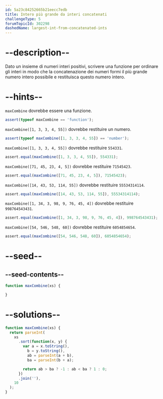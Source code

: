 ```yaml
---
id: 5a23c84252665b21eecc7edb
title: Intero più grande da interi concatenati
challengeType: 5
forumTopicId: 302298
dashedName: largest-int-from-concatenated-ints
---
```


# --description--

Dato un insieme di numeri interi positivi, scrivere una funzione per ordinare gli interi in modo che la concatenazione dei numeri formi il più grande numero intero possibile e restituisca questo numero intero.

# --hints--

`maxCombine` dovrebbe essere una funzione.

```js
assert(typeof maxCombine == 'function');
```

`maxCombine([1, 3, 3, 4, 55])` dovrebbe restituire un numero.

```js
assert(typeof maxCombine([1, 3, 3, 4, 55]) == 'number');
```

`maxCombine([1, 3, 3, 4, 55])` dovrebbe restituire `554331`.

```js
assert.equal(maxCombine([1, 3, 3, 4, 55]), 554331);
```

`maxCombine([71, 45, 23, 4, 5])` dovrebbe restituire `71545423`.

```js
assert.equal(maxCombine([71, 45, 23, 4, 5]), 71545423);
```

`maxCombine([14, 43, 53, 114, 55])` dovrebbe restituire `55534314114`.

```js
assert.equal(maxCombine([14, 43, 53, 114, 55]), 55534314114);
```

`maxCombine([1, 34, 3, 98, 9, 76, 45, 4])` dovrebbe restituire `998764543431`.

```js
assert.equal(maxCombine([1, 34, 3, 98, 9, 76, 45, 4]), 998764543431);
```

`maxCombine([54, 546, 548, 60])` dovrebbe restituire `6054854654`.

```js
assert.equal(maxCombine([54, 546, 548, 60]), 6054854654);
```

# --seed--

## --seed-contents--

```js
function maxCombine(xs) {

}
```

# --solutions--

```js
function maxCombine(xs) {
  return parseInt(
    xs
      .sort(function(x, y) {
        var a = x.toString(),
          b = y.toString(),
          ab = parseInt(a + b),
          ba = parseInt(b + a);

        return ab > ba ? -1 : ab < ba ? 1 : 0;
      })
      .join(''),
    10
  );
}
```
